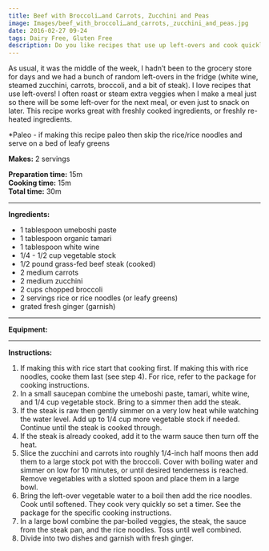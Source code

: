 ```yaml
---
title: Beef with Broccoli…and Carrots, Zucchini and Peas
image: Images/beef_with_broccoli…and_carrots,_zucchini_and_peas.jpg
date: 2016-02-27 09-24
tags: Dairy Free, Gluten Free
description: Do you like recipes that use up left-overs and cook quickly? Then this is the recipe for you.
---
```

As usual, it was the middle of the week, I hadn’t been to the grocery store for days and we had a bunch of random left-overs in the fridge (white wine, steamed zucchini, carrots, broccoli, and a bit of steak). I love recipes that use left-overs! I often roast or steam extra veggies when I make a meal just so there will be some left-over for the next meal, or even just to snack on later. This recipe works great with freshly cooked ingredients, or freshly re-heated ingredients.

*Paleo - if making this recipe paleo then skip the rice/rice noodles and serve on a bed of leafy greens

**Makes:** 2 servings

**Preparation time:** 15m  
**Cooking time:** 15m  
**Total time:** 30m

---

**Ingredients:**

- 1 tablespoon umeboshi paste
- 1 tablespoon organic tamari
- 1 tablespoon white wine
- 1/4 - 1/2 cup vegetable stock
- 1/2 pound grass-fed beef steak (cooked)
- 2 medium carrots
- 2 medium zucchini
- 2 cups chopped broccoli
- 2 servings rice or rice noodles (or leafy greens)
-  grated fresh ginger (garnish)


---

**Equipment:** 

---

**Instructions:**

1. If making this with rice start that cooking first. If making this with rice noodles, cooke them last (see step 4). For rice, refer to the package for cooking instructions. 
1. In a small saucepan combine the umeboshi paste, tamari, white wine, and 1/4 cup vegetable stock. Bring to a simmer then add the steak.
1. If the steak is raw then gently simmer on a very low heat while watching the water level. Add up to 1/4 cup more vegetable stock if needed. Continue until the steak is cooked through.
1. If the steak is already cooked, add it to the warm sauce then turn off the heat.
1. Slice the zucchini and carrots into roughly 1/4-inch half moons then add them to a large stock pot with the broccoli. Cover with boiling water and simmer on low for 10 minutes, or until desired tenderness is reached. Remove vegetables with a slotted spoon and place them in a large bowl. 
1. Bring the left-over vegetable water to a boil then add the rice noodles. Cook until softened. They cook very quickly so set a timer. See the package for the specific cooking instructions.
1. In a large bowl combine the par-boiled veggies, the steak, the sauce from the steak pan, and the rice noodles. Toss until well combined. 
1. Divide into two dishes and garnish with fresh ginger. 

